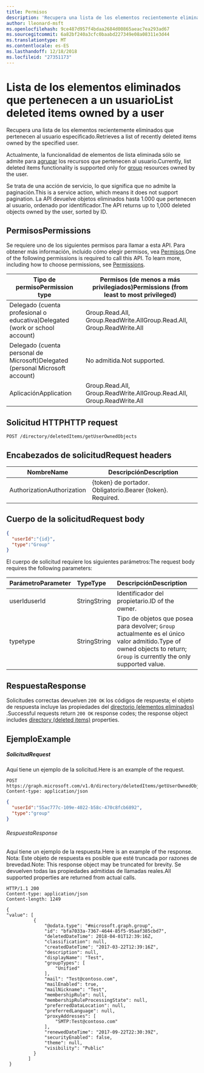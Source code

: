 ```yaml
---
title: Permisos
description: 'Recupera una lista de los elementos recientemente eliminados que pertenecen al usuario especificado.  '
author: lleonard-msft
ms.openlocfilehash: 9ce487d957f4bdaa2684d00865aeac7ea293ad67
ms.sourcegitcommit: 6a82bf240a3cfc0baabd227349e08a08311e3d44
ms.translationtype: MT
ms.contentlocale: es-ES
ms.lasthandoff: 12/18/2018
ms.locfileid: "27351173"
---
```

# <a name="list-deleted-items-owned-by-a-user"></a><span data-ttu-id="064fd-103">**Lista de los elementos eliminados que pertenecen a un usuario**</span><span class="sxs-lookup"><span data-stu-id="064fd-103">**List deleted items owned by a user**</span></span>

<span data-ttu-id="064fd-104">Recupera una lista de los elementos recientemente eliminados que pertenecen al usuario especificado.</span><span class="sxs-lookup"><span data-stu-id="064fd-104">Retrieves a list of recently deleted items owned by the specified user.</span></span>  

<span data-ttu-id="064fd-105">Actualmente, la funcionalidad de elementos de lista eliminada sólo se admite para [agrupar](../resources/group.md) los recursos que pertenecen al usuario.</span><span class="sxs-lookup"><span data-stu-id="064fd-105">Currently, list deleted items functionality is supported only for [group](../resources/group.md) resources owned by the user.</span></span>

<span data-ttu-id="064fd-106">Se trata de una acción de servicio, lo que significa que no admite la paginación.</span><span class="sxs-lookup"><span data-stu-id="064fd-106">This is a service action, which means it does not support pagination.</span></span>  <span data-ttu-id="064fd-107">La API devuelve objetos eliminados hasta 1.000 que pertenecen al usuario, ordenado por identificador.</span><span class="sxs-lookup"><span data-stu-id="064fd-107">The API returns up to 1,000 deleted objects owned by the user, sorted by ID.</span></span>

## <a name="permissions"></a><span data-ttu-id="064fd-108">Permisos</span><span class="sxs-lookup"><span data-stu-id="064fd-108">Permissions</span></span>

<span data-ttu-id="064fd-p102">Se requiere uno de los siguientes permisos para llamar a esta API. Para obtener más información, incluido cómo elegir permisos, vea [Permisos](https://developer.microsoft.com/graph/docs/concepts/permissions_reference).</span><span class="sxs-lookup"><span data-stu-id="064fd-p102">One of the following permissions is required to call this API. To learn more, including how to choose permissions, see [Permissions](https://developer.microsoft.com/graph/docs/concepts/permissions_reference).</span></span>

| <span data-ttu-id="064fd-111">Tipo de permiso</span><span class="sxs-lookup"><span data-stu-id="064fd-111">Permission type</span></span> | <span data-ttu-id="064fd-112">Permisos (de menos a más privilegiados)</span><span class="sxs-lookup"><span data-stu-id="064fd-112">Permissions (from least to most privileged)</span></span> |
| --- | --- |
| <span data-ttu-id="064fd-113">Delegado (cuenta profesional o educativa)</span><span class="sxs-lookup"><span data-stu-id="064fd-113">Delegated (work or school account)</span></span> | <span data-ttu-id="064fd-114">Group.Read.All, Group.ReadWrite.All</span><span class="sxs-lookup"><span data-stu-id="064fd-114">Group.Read.All, Group.ReadWrite.All</span></span> |
| <span data-ttu-id="064fd-115">Delegado (cuenta personal de Microsoft)</span><span class="sxs-lookup"><span data-stu-id="064fd-115">Delegated (personal Microsoft account)</span></span> |  <span data-ttu-id="064fd-116">No admitida.</span><span class="sxs-lookup"><span data-stu-id="064fd-116">Not supported.</span></span> |
| <span data-ttu-id="064fd-117">Aplicación</span><span class="sxs-lookup"><span data-stu-id="064fd-117">Application</span></span> | <span data-ttu-id="064fd-118">Group.Read.All, Group.ReadWrite.All</span><span class="sxs-lookup"><span data-stu-id="064fd-118">Group.Read.All, Group.ReadWrite.All</span></span>  |

## <a name="http-request"></a><span data-ttu-id="064fd-119">Solicitud HTTP</span><span class="sxs-lookup"><span data-stu-id="064fd-119">HTTP request</span></span>

``` http
POST /directory/deletedItems/getUserOwnedObjects
```

## <a name="request-headers"></a><span data-ttu-id="064fd-120">Encabezados de solicitud</span><span class="sxs-lookup"><span data-stu-id="064fd-120">Request headers</span></span>

| <span data-ttu-id="064fd-121">Nombre</span><span class="sxs-lookup"><span data-stu-id="064fd-121">Name</span></span>          | <span data-ttu-id="064fd-122">Descripción</span><span class="sxs-lookup"><span data-stu-id="064fd-122">Description</span></span>               |
| ------------- | ------------------------- |
| <span data-ttu-id="064fd-123">Authorization</span><span class="sxs-lookup"><span data-stu-id="064fd-123">Authorization</span></span> | <span data-ttu-id="064fd-p103">{token} de portador. Obligatorio.</span><span class="sxs-lookup"><span data-stu-id="064fd-p103">Bearer {token}. Required.</span></span> |

## <a name="request-body"></a><span data-ttu-id="064fd-126">Cuerpo de la solicitud</span><span class="sxs-lookup"><span data-stu-id="064fd-126">Request body</span></span>

```json
{
  "userId":"{id}",
  "type":"Group"
}
```

<span data-ttu-id="064fd-127">El cuerpo de solicitud requiere los siguientes parámetros:</span><span class="sxs-lookup"><span data-stu-id="064fd-127">The request body requires the following parameters:</span></span>

| <span data-ttu-id="064fd-128">Parámetro</span><span class="sxs-lookup"><span data-stu-id="064fd-128">Parameter</span></span>    | <span data-ttu-id="064fd-129">Type</span><span class="sxs-lookup"><span data-stu-id="064fd-129">Type</span></span> |<span data-ttu-id="064fd-130">Descripción</span><span class="sxs-lookup"><span data-stu-id="064fd-130">Description</span></span>|
|:---------------|:--------|:----------|
|<span data-ttu-id="064fd-131">userId</span><span class="sxs-lookup"><span data-stu-id="064fd-131">userId</span></span>|<span data-ttu-id="064fd-132">String</span><span class="sxs-lookup"><span data-stu-id="064fd-132">String</span></span>|<span data-ttu-id="064fd-133">Identificador del propietario.</span><span class="sxs-lookup"><span data-stu-id="064fd-133">ID of the owner.</span></span>|
|<span data-ttu-id="064fd-134">type</span><span class="sxs-lookup"><span data-stu-id="064fd-134">type</span></span>|<span data-ttu-id="064fd-135">String</span><span class="sxs-lookup"><span data-stu-id="064fd-135">String</span></span>|<span data-ttu-id="064fd-136">Tipo de objetos que posea para devolver; `Group` actualmente es el único valor admitido.</span><span class="sxs-lookup"><span data-stu-id="064fd-136">Type of owned objects to return; `Group` is currently the only supported value.</span></span>|


## <a name="response"></a><span data-ttu-id="064fd-137">Respuesta</span><span class="sxs-lookup"><span data-stu-id="064fd-137">Response</span></span>

<span data-ttu-id="064fd-138">Solicitudes correctas devuelven `200 OK` los códigos de respuesta; el objeto de respuesta incluye las propiedades del [directorio (elementos eliminados)](../resources/directory.md) .</span><span class="sxs-lookup"><span data-stu-id="064fd-138">Successful requests return `200 OK` response codes; the response object includes [directory (deleted items)](../resources/directory.md) properties.</span></span>

## <a name="example"></a><span data-ttu-id="064fd-139">Ejemplo</span><span class="sxs-lookup"><span data-stu-id="064fd-139">Example</span></span>

##### <a name="request"></a><span data-ttu-id="064fd-140">Solicitud</span><span class="sxs-lookup"><span data-stu-id="064fd-140">Request</span></span>

<span data-ttu-id="064fd-141">Aquí tiene un ejemplo de la solicitud.</span><span class="sxs-lookup"><span data-stu-id="064fd-141">Here is an example of the request.</span></span>

``` http
POST https://graph.microsoft.com/v1.0/directory/deletedItems/getUserOwnedObjects
Content-type: application/json
```

``` json
{
  "userId":"55ac777c-109e-4022-b58c-470c8fcb6892",
  "type":"group"
}
```

###### <a name="response"></a><span data-ttu-id="064fd-142">Respuesta</span><span class="sxs-lookup"><span data-stu-id="064fd-142">Response</span></span>

<span data-ttu-id="064fd-143">Aquí tiene un ejemplo de la respuesta.</span><span class="sxs-lookup"><span data-stu-id="064fd-143">Here is an example of the response.</span></span> <span data-ttu-id="064fd-144">Nota: Este objeto de respuesta es posible que esté truncada por razones de brevedad.</span><span class="sxs-lookup"><span data-stu-id="064fd-144">Note: This response object may be truncated for brevity.</span></span> <span data-ttu-id="064fd-145">Se devuelven todas las propiedades admitidas de llamadas reales.</span><span class="sxs-lookup"><span data-stu-id="064fd-145">All supported properties are returned from actual calls.</span></span>

``` http
HTTP/1.1 200
Content-type: application/json
Content-length: 1249

{
"value": [
          {
              "@odata.type": "#microsoft.graph.group",
              "id": "bfa7033a-7367-4644-85f5-95aaf385cbd7",
              "deletedDateTime": 2018-04-01T12:39:16Z,
              "classification": null,
              "createdDateTime": "2017-03-22T12:39:16Z",
              "description": null,
              "displayName": "Test",
              "groupTypes": [
                  "Unified"
              ],
              "mail": "Test@contoso.com",
              "mailEnabled": true,
              "mailNickname": "Test",
              "membershipRule": null,
              "membershipRuleProcessingState": null,
              "preferredDataLocation": null,
              "preferredLanguage": null,
              "proxyAddresses": [
                  "SMTP:Test@contoso.com"
              ],
              "renewedDateTime": "2017-09-22T22:30:39Z",
              "securityEnabled": false,
              "theme": null,
              "visibility": "Public"
          } 
        ]
 }
```


